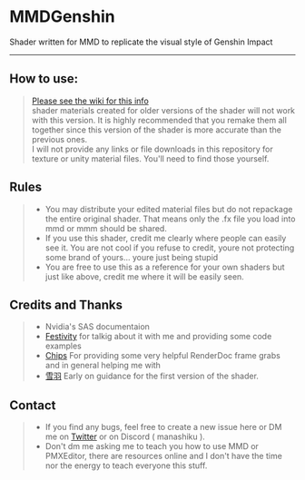 # MMDGenshin
Shader written for MMD to replicate the visual style of Genshin Impact

***

## How to use:
> [Please see the wiki for this info](https://github.com/Manashiku/MMDGenshin/wiki)
> <br> shader materials created for older versions of the shader will not work with this version. It is highly recommended that you remake them all together since this version of the shader is more accurate than the previous ones.
> <br> I will not provide any links or file downloads in this repository for texture or unity material files. You'll need to find those yourself. 
> <br> 

## Rules 
> - You may distribute your edited material files but do not repackage the entire original shader. That means only the .fx file you load into mmd or mmm should be shared.
> - If you use this shader, credit me clearly where people can easily see it.  You are not cool if you refuse to credit, youre not protecting some brand of yours... youre just being stupid 
> - You are free to use this as a reference for your own shaders but just like above, credit me where it will be easily seen.

## Credits and Thanks
> - Nvidia's SAS documentaion 
> - [Festivity](https://github.com/festivize) for talkig about it with me and providing some code examples
> - [Chips](https://github.com/Elysia-simp) For providing some very helpful RenderDoc frame grabs and in general helping me with 
> - [雪羽](https://zhuanlan.zhihu.com/p/360229590) Early on guidance for the first version of the shader.  

## Contact 
> - If you find any bugs, feel free to create a new issue here or DM me on [Twitter](https://twitter.com/Manashiku) or on Discord ( manashiku ). 
> - Don't dm me asking me to teach you how to use MMD or PMXEditor, there are resources online and I don't have the time nor the energy to teach everyone this stuff.
